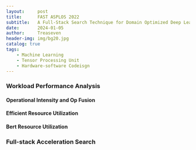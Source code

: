 ```yaml
---
layout:     post
title:      FAST ASPLOS 2022
subtitle:   A Full-Stack Search Technique for Domain Optimized Deep Learning Accelerators
date:       2024-01-05
author:     Treaseven
header-img: img/bg20.jpg
catalog: true
tags:
    - Machine Learning
    - Tensor Processing Unit
    - Hardware-software Codeisgn
---
```



### Workload Performance Analysis

#### Operational Intensity and Op Fusion


#### Efficient Resource Utilization

#### Bert Resource Utilization


### Full-stack Acceleration Search

